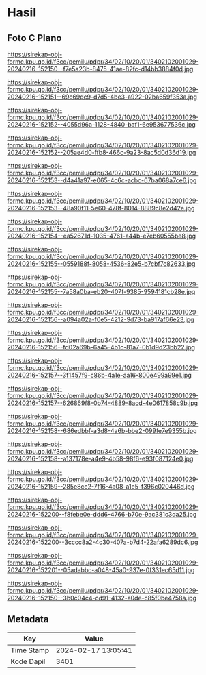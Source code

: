 # Hasil

## Foto C Plano

https://sirekap-obj-formc.kpu.go.id/f3cc/pemilu/pdpr/34/02/10/20/01/3402102001029-20240216-152150--f7e5a23b-8475-41ae-82fc-d14bb3884f0d.jpg

https://sirekap-obj-formc.kpu.go.id/f3cc/pemilu/pdpr/34/02/10/20/01/3402102001029-20240216-152151--69c69dc9-d7d5-4be3-a922-02ba659f353a.jpg

https://sirekap-obj-formc.kpu.go.id/f3cc/pemilu/pdpr/34/02/10/20/01/3402102001029-20240216-152152--4055d96a-1128-4840-baf1-6e953677536c.jpg

https://sirekap-obj-formc.kpu.go.id/f3cc/pemilu/pdpr/34/02/10/20/01/3402102001029-20240216-152152--205ae4d0-ffb8-466c-9a23-8ac5d0d36d19.jpg

https://sirekap-obj-formc.kpu.go.id/f3cc/pemilu/pdpr/34/02/10/20/01/3402102001029-20240216-152153--d4a41a97-e065-4c6c-acbc-67ba068a7ce6.jpg

https://sirekap-obj-formc.kpu.go.id/f3cc/pemilu/pdpr/34/02/10/20/01/3402102001029-20240216-152153--48a90f11-5e60-478f-8014-8889c8e2d42e.jpg

https://sirekap-obj-formc.kpu.go.id/f3cc/pemilu/pdpr/34/02/10/20/01/3402102001029-20240216-152154--ea52671d-1035-4761-a44b-e7eb60555be8.jpg

https://sirekap-obj-formc.kpu.go.id/f3cc/pemilu/pdpr/34/02/10/20/01/3402102001029-20240216-152155--0559188f-8058-4536-82e5-b7cbf7c82633.jpg

https://sirekap-obj-formc.kpu.go.id/f3cc/pemilu/pdpr/34/02/10/20/01/3402102001029-20240216-152155--7a58a0ba-eb20-407f-9385-9594181cb28e.jpg

https://sirekap-obj-formc.kpu.go.id/f3cc/pemilu/pdpr/34/02/10/20/01/3402102001029-20240216-152156--a094a02a-f0e5-4212-9d73-ba917af66e23.jpg

https://sirekap-obj-formc.kpu.go.id/f3cc/pemilu/pdpr/34/02/10/20/01/3402102001029-20240216-152156--fd02a69b-6a45-4b1c-81a7-0b1d9d23bb22.jpg

https://sirekap-obj-formc.kpu.go.id/f3cc/pemilu/pdpr/34/02/10/20/01/3402102001029-20240216-152157--3f1457f9-c86b-4a1e-aa16-800e499a99e1.jpg

https://sirekap-obj-formc.kpu.go.id/f3cc/pemilu/pdpr/34/02/10/20/01/3402102001029-20240216-152157--626869f8-0b74-4889-8acd-4e0617858c9b.jpg

https://sirekap-obj-formc.kpu.go.id/f3cc/pemilu/pdpr/34/02/10/20/01/3402102001029-20240216-152158--686edbbf-a3d8-4a6b-bbe2-099fe7e9355b.jpg

https://sirekap-obj-formc.kpu.go.id/f3cc/pemilu/pdpr/34/02/10/20/01/3402102001029-20240216-152158--a137178e-a4e9-4b58-98f6-e93f087124e0.jpg

https://sirekap-obj-formc.kpu.go.id/f3cc/pemilu/pdpr/34/02/10/20/01/3402102001029-20240216-152159--285e8cc2-7f16-4a08-a1e5-f396c020446d.jpg

https://sirekap-obj-formc.kpu.go.id/f3cc/pemilu/pdpr/34/02/10/20/01/3402102001029-20240216-152200--f8febe0e-ddd6-4766-b70e-9ac381c3da25.jpg

https://sirekap-obj-formc.kpu.go.id/f3cc/pemilu/pdpr/34/02/10/20/01/3402102001029-20240216-152200--3cccc8a2-4c30-407a-b7d4-22afa6289dc6.jpg

https://sirekap-obj-formc.kpu.go.id/f3cc/pemilu/pdpr/34/02/10/20/01/3402102001029-20240216-152201--05adabbc-a048-45a0-937e-0f331ec65d11.jpg

https://sirekap-obj-formc.kpu.go.id/f3cc/pemilu/pdpr/34/02/10/20/01/3402102001029-20240216-152150--3b0c04c4-cd91-4132-a0de-c85f0be4758a.jpg


## Metadata

| Key        | Value               |
| ---------- | ------------------- |
| Time Stamp | 2024-02-17 13:05:41 |
| Kode Dapil | 3401                |



